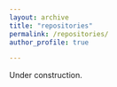 ```yaml
---
layout: archive
title: "repositories"
permalink: /repositories/
author_profile: true

---
```


Under construction.